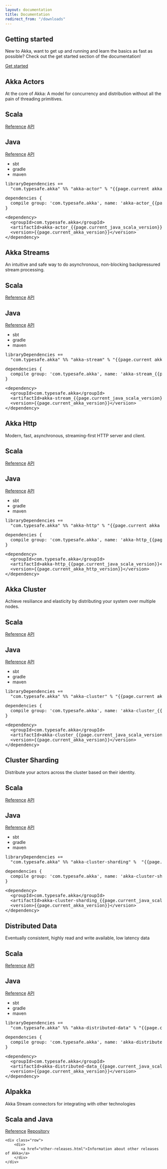 ```yaml
---
layout: documentation
title: Documentation
redirect_from: "/downloads"
---
```



<section class="wrapper getStarted">
  <div class="row">
    <div class="sevencol">
      <h1>Getting started</h1>
      <p>New to Akka, want to get up and running and learn the basics as fast as possible? Check out the get started section of the documentation!</p>
    </div>
    <div class="fivecol">
      <a class="btn getStartedBtn" href="/documentationContents.html">Get started</a>
    </div>
  </div>
</section>

<section class="wrapper">
  <div class="row">
    <div class="docModuleGrid">
       <div class="box">
         <h1>Akka Actors</h1>
         <span class="underLine"></span>
         <p>
           At the core of Akka: A model for concurrency and distribution without all the pain of threading primitives.
         </p>
         <div class="docMeta">
           <div class="docMetaContent">
             <h2>Scala</h2>
             <a href="http://doc.akka.io/docs/akka/current/scala/index-actors.html">Reference</a>
             <a href="http://doc.akka.io/api/akka/current/akka/actor/index.html">API</a>
           </div>
           <div class="docMetaContent">
             <h2>Java</h2>
             <a href="http://doc.akka.io/docs/akka/current/java/index-actors.html">Reference</a>
             <a href="http://doc.akka.io/japi/akka/current/index.html?akka/actor/package-summary.html">API</a>
           </div>
         </div>
         <div class="docTabPanel">
           <ul class="tabPanelList">
             <li rel="1-panel-sbt" class="active">sbt</li>
             <li rel="1-panel-gradle">gradle</li>
             <li rel="1-panel-maven">maven</li>
           </ul>
           <div id="1-panel-sbt" class="tabPanel active">
<pre>libraryDependencies += 
  "com.typesafe.akka" %% "akka-actor" % "{{page.current_akka_version}}"
</pre>
           </div>
           <div id="1-panel-gradle" class="tabPanel">
<pre>dependencies {
  compile group: 'com.typesafe.akka', name: 'akka-actor_{{page.current_java_scala_version}}', version: '{{page.current_akka_version}}'
}</pre>
           </div>
           <div id="1-panel-maven" class="tabPanel">
<pre>&lt;dependency&gt;
  &lt;groupId&gt;com.typesafe.akka&lt;/groupId&gt;
  &lt;artifactId&gt;akka-actor_{{page.current_java_scala_version}}&lt;/artifactId&gt;
  &lt;version&gt;{{page.current_akka_version}}&lt;/version&gt;
&lt;/dependency&gt;</pre>
           </div>
         </div>
      </div>
      <div class="box">
        <h1>Akka Streams</h1>
        <span class="underLine"></span>
        <p>
          An intuitive and safe way to do asynchronous, non-blocking backpressured stream processing. 
        </p>
        <div class="docMeta">
          <div class="docMetaContent">
            <h2>Scala</h2>
            <a href="http://doc.akka.io/docs/akka/current/scala/stream/index.html">Reference</a>
            <a href="http://doc.akka.io/api/akka/current/akka/stream/index.html">API</a>
          </div>
          <div class="docMetaContent">
            <h2>Java</h2>
            <a href="http://doc.akka.io/docs/akka/current/java/stream/index.html">Reference</a>
            <a href="http://doc.akka.io/japi/akka/current/index.html?akka/stream/package-summary.html">API</a>
          </div>
        </div>
        <div class="docTabPanel">
          <ul class="tabPanelList">
            <li rel="2-panel-sbt" class="active">sbt</li>
            <li rel="2-panel-gradle">gradle</li>
            <li rel="2-panel-maven">maven</li>
          </ul>
          <div id="2-panel-sbt" class="tabPanel active">
<pre>libraryDependencies += 
  "com.typesafe.akka" %% "akka-stream" % "{{page.current_akka_version}}"
</pre>
          </div>
          <div id="2-panel-gradle" class="tabPanel">
<pre>dependencies {
  compile group: 'com.typesafe.akka', name: 'akka-stream_{{page.current_java_scala_version}}', version:'{{page.current_akka_version}}'
}</pre>
          </div>
          <div id="2-panel-maven" class="tabPanel">
<pre>&lt;dependency&gt;
  &lt;groupId&gt;com.typesafe.akka&lt;/groupId&gt;
  &lt;artifactId&gt;akka-stream_{{page.current_java_scala_version}}&lt;/artifactId&gt;
  &lt;version&gt;{{page.current_akka_version}}&lt;/version&gt;
&lt;/dependency&gt;</pre>
          </div>
        </div>
      </div>
      <div class="box">
        <h1>Akka Http</h1>
        <span class="underLine"></span>
        <p>
          Modern, fast, asynchronous, streaming-first HTTP server and client.
        </p>
        <div class="docMeta">
          <div class="docMetaContent">
            <h2>Scala</h2>
            <a href="http://doc.akka.io/docs/akka-http/current/scala.html">Reference</a>
            <a href="http://doc.akka.io/api/akka-http/current/akka/http/scaladsl/index.html">API</a>
          </div>
          <div class="docMetaContent">
            <h2>Java</h2>
            <a href="http://doc.akka.io/docs/akka-http/current/java.html">Reference</a>
            <a href="http://doc.akka.io/japi/akka-http/current/">API</a>
          </div>
        </div>
        <div class="docTabPanel">
          <ul class="tabPanelList">
            <li rel="3-panel-sbt" class="active">sbt</li>
            <li rel="3-panel-gradle">gradle</li>
            <li rel="3-panel-maven">maven</li>
          </ul>
          <div id="3-panel-sbt" class="tabPanel active">
<pre>libraryDependencies += 
  "com.typesafe.akka" %% "akka-http" % "{{page.current_akka_http_version}}"
</pre>
          </div>
          <div id="3-panel-gradle" class="tabPanel">
<pre>dependencies {
  compile group: 'com.typesafe.akka', name: 'akka-http_{{page.current_java_scala_version}}', version:'{{page.current_akka_http_version}}'
}</pre>
          </div>
          <div id="3-panel-maven" class="tabPanel">
<pre>&lt;dependency&gt;
  &lt;groupId&gt;com.typesafe.akka&lt;/groupId&gt;
  &lt;artifactId&gt;akka-http_{{page.current_java_scala_version}}&lt;/artifactId&gt;
  &lt;version&gt;{{page.current_akka_http_version}}&lt;/version&gt;
&lt;/dependency&gt;</pre>
          </div>
        </div>
      </div>
    </div>
  </div>
  <div class="row">
    <div class="docModuleGrid">
      <div class="box">
        <h1>Akka Cluster</h1>
        <span class="underLine"></span>
        <p>Achieve resiliance and elasticity by distributing your system over multiple nodes.</p>
        <div class="docMeta">
          <div class="docMetaContent">
            <h2>Scala</h2>
            <a href="http://doc.akka.io/docs/akka/current/common/cluster.html">Reference</a>
            <a href="http://doc.akka.io/api/akka/current/akka/cluster/index.html">API</a>
          </div>
          <div class="docMetaContent">
            <h2>Java</h2>
            <a href="http://doc.akka.io/docs/akka/current/common/cluster.html">Reference</a>
            <a href="http://doc.akka.io/japi/akka/current/index.html?akka/cluster/package-summary.html">API</a>
          </div>
        </div>
        <div class="docTabPanel">
          <ul class="tabPanelList">
            <li rel="4-panel-sbt" class="active">sbt</li>
            <li rel="4-panel-gradle">gradle</li>
            <li rel="4-panel-maven">maven</li>
          </ul>
          <div id="4-panel-sbt" class="tabPanel active">
<pre>libraryDependencies += 
  "com.typesafe.akka" %% "akka-cluster" % "{{page.current_akka_version}}"
</pre>
          </div>
          <div id="4-panel-gradle" class="tabPanel">
<pre>dependencies {
  compile group: 'com.typesafe.akka', name: 'akka-cluster_{{page.current_java_scala_version}}', version: '{{page.current_akka_version}}'
}</pre>
          </div>
          <div id="4-panel-maven" class="tabPanel">
<pre>&lt;dependency&gt;
  &lt;groupId&gt;com.typesafe.akka&lt;/groupId&gt;
  &lt;artifactId&gt;akka-cluster_{{page.current_java_scala_version}}&lt;/artifactId&gt;
  &lt;version&gt;{{page.current_akka_version}}&lt;/version&gt;
&lt;/dependency&gt;</pre>
          </div>
        </div>
      </div>
      <div class="box">
        <h1>Cluster Sharding</h1>
        <span class="underLine"></span>
        <p>Distribute your actors across the cluster based on their identity.</p>
        <div class="docMeta">
          <div class="docMetaContent">
            <h2>Scala</h2>
            <a href="http://doc.akka.io/docs/akka/current/scala/cluster-sharding.html">Reference</a>
            <a href="http://doc.akka.io/api/akka/current/akka/cluster/sharding/index.html">API</a>
          </div>
          <div class="docMetaContent">
            <h2>Java</h2>
            <a href="http://doc.akka.io/docs/akka/current/java/cluster-sharding.html">Reference</a>
            <a href="http://doc.akka.io/japi/akka/current/index.html?akka/cluster/sharding/package-summary.html">API</a>
          </div>
        </div>
        <div class="docTabPanel">
          <ul class="tabPanelList">
            <li rel="5-panel-sbt" class="active">sbt</li>
            <li rel="5-panel-gradle">gradle</li>
            <li rel="5-panel-maven">maven</li>
          </ul>
          <div id="5-panel-sbt" class="tabPanel active">
<pre>libraryDependencies += 
  "com.typesafe.akka" %% "akka-cluster-sharding" %  "{{page.current_akka_version}}"
</pre>
          </div>
          <div id="5-panel-gradle" class="tabPanel">
<pre>dependencies {
  compile group: 'com.typesafe.akka', name: 'akka-cluster-sharding_{{page.current_java_scala_version}}', version: '{{page.current_akka_version}}'
}</pre>
          </div>
          <div id="5-panel-maven" class="tabPanel">
<pre>&lt;dependency&gt;
  &lt;groupId&gt;com.typesafe.akka&lt;/groupId&gt;
  &lt;artifactId&gt;akka-cluster-sharding_{{page.current_java_scala_version}}&lt;/artifactId&gt;
  &lt;version&gt;{{page.current_akka_version}}&lt;/version&gt;
&lt;/dependency&gt;</pre>
          </div>
        </div>
      </div>
      <div class="box">
        <h1>Distributed Data</h1>
        <span class="underLine"></span>
        <p>Eventually consistent, highly read and write available, low latency data</p>
        <div class="docMeta">
          <div class="docMetaContent">
            <h2>Scala</h2>
              <a href="http://doc.akka.io/docs/akka/current/scala/distributed-data.html">Reference</a>
               <a href="http://doc.akka.io/api/akka/current/akka/cluster/ddata/index.html">API</a>
             </div>
             <div class="docMetaContent">
               <h2>Java</h2>
               <a href="http://doc.akka.io/docs/akka/current/java/distributed-data.html">Reference</a>
               <a href="http://doc.akka.io/japi/akka/current/index.html?akka/cluster/ddata/package-summary.html">API</a>
             </div>
           </div>
           <div class="docTabPanel">
             <ul class="tabPanelList">
               <li rel="7-panel-sbt" class="active">sbt</li>
               <li rel="7-panel-gradle">gradle</li>
               <li rel="7-panel-maven">maven</li>
             </ul>
             <div id="7-panel-sbt" class="tabPanel active">
<pre>libraryDependencies += 
  "com.typesafe.akka" %% "akka-distributed-data" % "{{page.current_akka_version}}"
</pre>
             </div>
             <div id="7-panel-gradle" class="tabPanel">
<pre>dependencies {
  compile group: 'com.typesafe.akka', name: 'akka-distributed-data_{{page.current_java_scala_version}}', version: '{{page.current_akka_version}}'
}
</pre>
             </div>
             <div id="7-panel-maven" class="tabPanel">
<pre>&lt;dependency&gt;
  &lt;groupId&gt;com.typesafe.akka&lt;/groupId&gt;
  &lt;artifactId&gt;akka-distributed-data_{{page.current_java_scala_version}}&lt;/artifactId&gt;
  &lt;version&gt;{{page.current_akka_version}}&lt;/version&gt;
&lt;/dependency&gt;</pre>
             </div>
           </div>
        </div>
      </div>
    </div>
    <div class="row">
      <div class="docModuleGrid">
        <div class="box">
          <h1>Alpakka</h1>
          <span class="underLine"></span>
          <p>Akka Stream connectors for integrating with other technologies</p>
          <div class="docMeta">
             <div>
               <h2>Scala and Java</h2>
             </div>
             <div class="docMetaContent">
               <a href="http://developer.lightbend.com/docs/alpakka/current/">Reference</a>
               <a href="https://github.com/akka/alpakka/">Repository</a>
             </div>
          </div>
        </div>
      </div>
    </div>
    
    
    <div class="row">
        <div>
           <a href="other-releases.html">Information about other releases of Akka</a>
        </div>
    </div>
  
  
</section>
